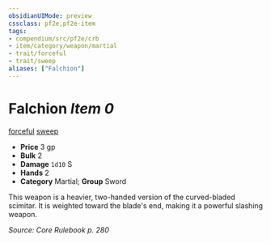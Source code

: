 ```yaml
---
obsidianUIMode: preview
cssclass: pf2e,pf2e-item
tags:
- compendium/src/pf2e/crb
- item/category/weapon/martial
- trait/forceful
- trait/sweep
aliases: ["Falchion"]
---
```

# Falchion *Item 0*  
[forceful](../../../Rules/traits/forceful.md)  [sweep](../../../Rules/traits/sweep.md)  

- **Price** 3 gp
- **Bulk** 2
- **Damage** `1d10` S
- **Hands** 2
- **Category** Martial; **Group** Sword 

This weapon is a heavier, two-handed version of the curved-bladed scimitar. It is weighted toward the blade's end, making it a powerful slashing weapon.

*Source: Core Rulebook p. 280*